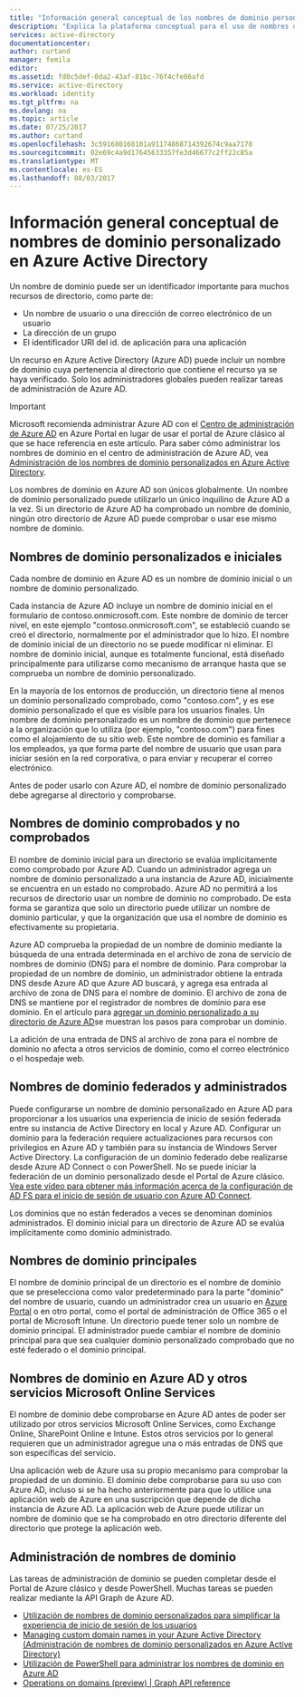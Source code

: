 ```yaml
---
title: "Información general conceptual de los nombres de dominio personalizados en Azure Active Directory | Microsoft Docs"
description: "Explica la plataforma conceptual para el uso de nombres de dominio personalizado en Azure Active Directory, incluida la federación para el inicio de sesión único."
services: active-directory
documentationcenter: 
author: curtand
manager: femila
editor: 
ms.assetid: fd0c5def-0da2-43af-81bc-76f4cfe86afd
ms.service: active-directory
ms.workload: identity
ms.tgt_pltfrm: na
ms.devlang: na
ms.topic: article
ms.date: 07/25/2017
ms.author: curtand
ms.openlocfilehash: 3c591680160101a91174868714392674c9aa7178
ms.sourcegitcommit: 02e69c4a9d17645633357fe3d46677c2ff22c85a
ms.translationtype: MT
ms.contentlocale: es-ES
ms.lasthandoff: 08/03/2017
---
```

# <a name="conceptual-overview-of-custom-domain-names-in-azure-active-directory"></a>Información general conceptual de nombres de dominio personalizado en Azure Active Directory
Un nombre de dominio puede ser un identificador importante para muchos recursos de directorio, como parte de:

* Un nombre de usuario o una dirección de correo electrónico de un usuario
* La dirección de un grupo
* El identificador URI del id. de aplicación para una aplicación

Un recurso en Azure Active Directory (Azure AD) puede incluir un nombre de dominio cuya pertenencia al directorio que contiene el recurso ya se haya verificado. Solo los administradores globales pueden realizar tareas de administración de Azure AD.

> [!IMPORTANT]
> Microsoft recomienda administrar Azure AD con el [Centro de administración de Azure AD](https://aad.portal.azure.com) en Azure Portal en lugar de usar el portal de Azure clásico al que se hace referencia en este artículo. Para saber cómo administrar los nombres de dominio en el centro de administración de Azure AD, vea [Administración de los nombres de dominio personalizados en Azure Active Directory](active-directory-domains-manage-azure-portal.md).

Los nombres de dominio en Azure AD son únicos globalmente. Un nombre de dominio personalizado puede utilizarlo un único inquilino de Azure AD a la vez. Si un directorio de Azure AD ha comprobado un nombre de dominio, ningún otro directorio de Azure AD puede comprobar o usar ese mismo nombre de dominio.

## <a name="initial-and-custom-domain-names"></a>Nombres de dominio personalizados e iniciales
Cada nombre de dominio en Azure AD es un nombre de dominio inicial o un nombre de dominio personalizado.

Cada instancia de Azure AD incluye un nombre de dominio inicial en el formulario de contoso.onmicrosoft.com. Este nombre de dominio de tercer nivel, en este ejemplo "contoso.onmicrosoft.com", se estableció cuando se creó el directorio, normalmente por el administrador que lo hizo. El nombre de dominio inicial de un directorio no se puede modificar ni eliminar. El nombre de dominio inicial, aunque es totalmente funcional, está diseñado principalmente para utilizarse como mecanismo de arranque hasta que se comprueba un nombre de dominio personalizado.

En la mayoría de los entornos de producción, un directorio tiene al menos un dominio personalizado comprobado, como "contoso.com", y es ese dominio personalizado el que es visible para los usuarios finales. Un nombre de dominio personalizado es un nombre de dominio que pertenece a la organización que lo utiliza (por ejemplo, "contoso.com") para fines como el alojamiento de su sitio web. Este nombre de dominio es familiar a los empleados, ya que forma parte del nombre de usuario que usan para iniciar sesión en la red corporativa, o para enviar y recuperar el correo electrónico.

Antes de poder usarlo con Azure AD, el nombre de dominio personalizado debe agregarse al directorio y comprobarse.

## <a name="verified-and-unverified-domain-names"></a>Nombres de dominio comprobados y no comprobados
El nombre de dominio inicial para un directorio se evalúa implícitamente como comprobado por Azure AD. Cuando un administrador agrega un nombre de dominio personalizado a una instancia de Azure AD, inicialmente se encuentra en un estado no comprobado. Azure AD no permitirá a los recursos de directorio usar un nombre de dominio no comprobado. De esta forma se garantiza que solo un directorio puede utilizar un nombre de dominio particular, y que la organización que usa el nombre de dominio es efectivamente su propietaria.

Azure AD comprueba la propiedad de un nombre de dominio mediante la búsqueda de una entrada determinada en el archivo de zona de servicio de nombres de dominio (DNS) para el nombre de dominio. Para comprobar la propiedad de un nombre de dominio, un administrador obtiene la entrada DNS desde Azure AD que Azure AD buscará, y agrega esa entrada al archivo de zona de DNS para el nombre de dominio. El archivo de zona de DNS se mantiene por el registrador de nombres de dominio para ese dominio. En el artículo para [agregar un dominio personalizado a su directorio de Azure AD](active-directory-add-domain.md)se muestran los pasos para comprobar un dominio.

La adición de una entrada de DNS al archivo de zona para el nombre de dominio no afecta a otros servicios de dominio, como el correo electrónico o el hospedaje web.

## <a name="federated-and-managed-domain-names"></a>Nombres de dominio federados y administrados
Puede configurarse un nombre de dominio personalizado en Azure AD para proporcionar a los usuarios una experiencia de inicio de sesión federada entre su instancia de Active Directory en local y Azure AD. Configurar un dominio para la federación requiere actualizaciones para recursos con privilegios en Azure AD y también para su instancia de Windows Server Active Directory. La configuración de un dominio federado debe realizarse desde Azure AD Connect o con PowerShell. No se puede iniciar la federación de un dominio personalizado desde el Portal de Azure clásico. [Vea este vídeo para obtener más información acerca de la configuración de AD FS para el inicio de sesión de usuario con Azure AD Connect](http://channel9.msdn.com/Series/Azure-Active-Directory-Videos-Demos/Configuring-AD-FS-for-user-sign-in-with-Azure-AD-Connect).

Los dominios que no están federados a veces se denominan dominios administrados. El dominio inicial para un directorio de Azure AD se evalúa implícitamente como dominio administrado.

## <a name="primary-domain-names"></a>Nombres de dominio principales
El nombre de dominio principal de un directorio es el nombre de dominio que se preselecciona como valor predeterminado para la parte "dominio" del nombre de usuario, cuando un administrador crea un usuario en [Azure Portal](https://portal.azure.com/) o en otro portal, como el portal de administración de Office 365 o el portal de Microsoft Intune. Un directorio puede tener solo un nombre de dominio principal. El administrador puede cambiar el nombre de dominio principal para que sea cualquier dominio personalizado comprobado que no esté federado o el dominio principal.

## <a name="domain-names-in-azure-ad-and-other-microsoft-online-services"></a>Nombres de dominio en Azure AD y otros servicios Microsoft Online Services
El nombre de dominio debe comprobarse en Azure AD antes de poder ser utilizado por otros servicios Microsoft Online Services, como Exchange Online, SharePoint Online e Intune. Estos otros servicios por lo general requieren que un administrador agregue una o más entradas de DNS que son específicas del servicio.

Una aplicación web de Azure usa su propio mecanismo para comprobar la propiedad de un dominio. El dominio debe comprobarse para su uso con Azure AD, incluso si se ha hecho anteriormente para que lo utilice una aplicación web de Azure en una suscripción que depende de dicha instancia de Azure AD. La aplicación web de Azure puede utilizar un nombre de dominio que se ha comprobado en otro directorio diferente del directorio que protege la aplicación web.

## <a name="managing-domain-names"></a>Administración de nombres de dominio
Las tareas de administración de dominio se pueden completar desde el Portal de Azure clásico y desde PowerShell. Muchas tareas se pueden realizar mediante la API Graph de Azure AD.

* [Utilización de nombres de dominio personalizados para simplificar la experiencia de inicio de sesión de los usuarios](active-directory-add-domain.md)
* [Managing custom domain names in your Azure Active Directory (Administración de nombres de dominio personalizados en Azure Active Directory)](active-directory-add-manage-domain-names.md)
* [Utilización de PowerShell para administrar los nombres de dominio en Azure AD](https://msdn.microsoft.com/library/azure/e1ef403f-3347-4409-8f46-d72dafa116e0#BKMK_ManageDomains)
* [Operations on domains (preview) | Graph API reference](https://msdn.microsoft.com/Library/Azure/Ad/Graph/api/domains-operations)

